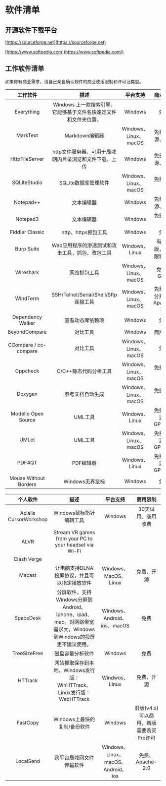 # 软件清单

## 开源软件下载平台

[https://sourceforge.net](https://sourceforge.net)

[https://www.softpedia.com](https://www.softpedia.com/)

## 工作软件清单

如果你有商业需求，请自己亲自确认软件的商业使用限制和许可证类型。

| 工作软件                  | 描述                                   | 平台支持                | 商业限制               |
|:---------------------:|:------------------------------------:|:-------------------:|:------------------:|
| Everything            | Windows 上一款搜索引擎，它能够基于文件名快速定文件和文件夹位置。 | Windows             | 免费                 |
| MarkText              | Markdown编辑器                          | Windows、Linux、macOS | 免费、开源、MIT          |
| HttpFileServer        | http文件服务器，可用于局域网内目录浏览和文件下载、上传        | Windows             | 免费、开源、MIT          |
| SQLiteStudio          | SQLite数据库管理软件                        | Windows、Linux、macOS | 免费、开源              |
| Notepad++             | 文本编辑器                                | Windows             | 免费、开源、GPL          |
| Notepad3              | 文本编辑器                                | Windows             | 免费、开源              |
| Fiddler Classic       | http、https抓包工具                       | Windows             | 免费                 |
| Burp Suite            | Web应用程序的渗透测试和攻击工具，抓包、改包工具            | Windows、Linux       | 有社区版，商用限制不明        |
| Wireshark             | 网络抓包工具                               | Windows、Linux、macOS | 免费、GPL2            |
| WindTerm              | SSH/Telnet/Serial/Shell/Sftp连接工具     | Windows、Linux、macOS | 免费、部分开源、Apache-2.0 |
| Dependency Walker     | 查看动态库依赖项                             | Windows             | 免费                 |
| BeyondCompare         | 对比工具                                 | Windows             | 商用收费               |
| CCompare / cc-compare | 对比工具                                 | Windows、Linux、macOS | 免费                 |
| Cppcheck              | C/C++静态代码分析工具                        | Windows、Linux、macOS | 免费、开源              |
| Doxygen               | 参考文档自动生成                             | Windows、Linux、macOS | 免费、开源              |
| Modelio Open Source   | UML工具                                | Windows、Linux       | 免费、开源、GPL-3.0      |
| UMLet                 | UML工具                                | Windows、Linux、macOS | 免费、开源、GPL-3.0      |
| PDF4QT                | PDF编辑器                               | Windows、Linux       | 免费、开源、GPL-3.0      |
| Mouse Without Borders | Windows无界鼠标                          | Windows             | 免费                 |

| 个人软件                   | 描述                                                                          | 平台支持                            | 商用限制                     |
|:----------------------:|:---------------------------------------------------------------------------:|:-------------------------------:|:------------------------:|
| Axialis CursorWorkshop | Windows鼠标指针编辑工具                                                             | Windows                         | 30天试用、商用收费               |
| ALVR                   | Stream VR games from your PC to your headset via Wi-Fi                      |                                 |                          |
| Clash Verge            |                                                                             |                                 |                          |
| Macast                 | 让电脑支持DLNA投屏协议，并且可以指定播放软件                                                    | Windows、MacOS、Linux             | 免费、开源                    |
| SpaceDesk              | 分屏软件，支持Windows分屏到Android、iphone、ipad、mac。对网络带宽需求大，Windows到Windows的投屏更不建议使用。 | Windows、Android、ios、macOS       | 免费                       |
| TreeSizeFree           | 磁盘容量分析软件                                                                    | Windows                         | 免费                       |
| HTTrack                | 网站抓取保存到本地，Windows发行版：WinHTTrack、Linux发行版：WebHTTrack                         | Windwos、Linux                   | 免费、开源                    |
| FastCopy               | Windows上最快的复制/备份软件                                                          | Windows                         | 旧版(v4.x)可以商用，新版需要购买Pro许可 |
| LocalSend              | 跨平台局域网文件传输软件                                                                | Windows、Linux、macOS、Android、ios | 免费、Apache-2.0            |